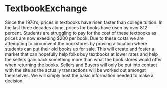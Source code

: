 TextbookExchange
================

Since the 1970’s, prices in textbooks have risen faster than college tuition.  In the last three decades alone, prices for books have risen by over 812 percent. Students are struggling to pay for the cost of these textbooks as prices are now exeeding $200 per book. Due to these costs we are attempting to circumvent the bookstores by proving a location where students can put their old books up for sale. This will create and foster a market that can hopefully help folks buy textbooks at lower rates and help the sellers gain back something more than what the book stores would offer when returning the books. Sellers and Buyers will only be put into contact with the site as the actually transactions will be worked out amongst themselves. We will simply host the basic information needed to make a decision.
